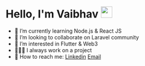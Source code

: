 # Hello, I'm Vaibhav <img src="https://raw.githubusercontent.com/MartinHeinz/MartinHeinz/master/wave.gif" width="30px" height="30px" /> 

  - 🌱 I’m currently learning Node.js & React JS 
  - 💞️ I’m looking to collaborate on Laravel community
  - 👀 I’m interested in Flutter & Web3
  - 🧑🏻‍💻 I always work on a project
  - 🤔 How to reach me: [Linkedin](https://www.linkedin.com/in/vaibhavh) [Email](mailto:vaibhavharsoda77@gmail.com)
